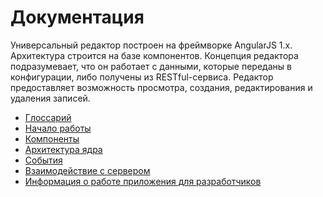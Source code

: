 # Документация

Универсальный редактор построен на фреймворке AngularJS 1.x. Архитектура строится на базе компонентов. 
Концепция редактора подразумевает, что он работает с данными, которые переданы в конфигурации, 
либо получены из RESTful-сервиса. Редактор предоставляет возможность просмотра, создания, 
редактирования и удаления записей.

* [Глоссарий](glossary.md)
* [Начало работы](started.md)
* [Компоненты](components/README.md)
* [Архитектура ядра](core.md)
* [События](events.md)
* [Взаимодействие с сервером](server/README.md)
* [Информация о работе приложения для разработчиков](schema.md)

